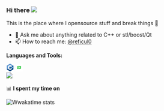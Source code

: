 ### Hi there <a><img src="https://media.giphy.com/media/hvRJCLFzcasrR4ia7z/giphy.gif" width="25px"></a>
This is the place where I opensource stuff and break things :rofl:

- 💬 Ask me about anything related to С++ or stl/boost/Qt
- 📫 How to reach me: [@reficul0](https://vk.com/luci_ref)


**Languages and Tools:**  

<code><img height="20" src="https://raw.githubusercontent.com/github/explore/80688e429a7d4ef2fca1e82350fe8e3517d3494d/topics/cpp/cpp.png"></code>
<code><img height="20" src="https://raw.githubusercontent.com/github/explore/80688e429a7d4ef2fca1e82350fe8e3517d3494d/topics/qt/qt.png"></code>  
<code><img height="20" src="https://avatars1.githubusercontent.com/u/3170529?s=200&v=4"></code>

📊 **I spent my time on**

![Wwakatime stats](https://github-readme-stats-taupe-two.vercel.app/api/wakatime?username=reficul0&hide_title=true&hide_border=true&langs_count=5)
